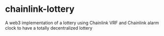 # chainlink-lottery
A web3 implementation of a lottery using Chainlink VRF and Chainlink alarm clock to have a totally decentralized lottery

